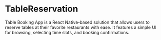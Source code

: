 # TableReservation
Table Booking App is a React Native-based solution that allows users to reserve tables at their favorite restaurants with ease. It features a simple UI for browsing, selecting time slots, and booking confirmations.
